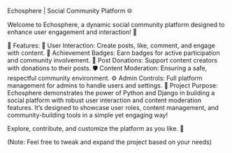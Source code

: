 Echosphere | Social Community Platform 🌐

Welcome to Echosphere, a dynamic social community platform designed to enhance user engagement and interaction! 🌟

🚀 Features:
📝 User Interaction: Create posts, like, comment, and engage with content.
🏅 Achievement Badges: Earn badges for active participation and community involvement.
💸 Post Donations: Support content creators with donations to their posts.
🛡️ Content Moderation: Ensuring a safe, respectful community environment.
⚙️ Admin Controls: Full platform management for admins to handle users and settings.
🎯 Project Purpose:
Echosphere demonstrates the power of Python and Django in building a social platform with robust user interaction and content moderation features. It’s designed to showcase user roles, content management, and community-building tools in a simple yet engaging way!

Explore, contribute, and customize the platform as you like. 🌈

(Note: Feel free to tweak and expand the project based on your needs)
